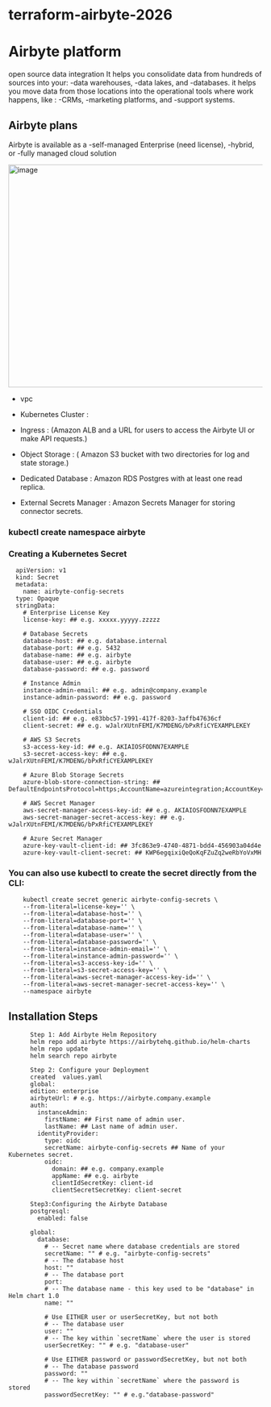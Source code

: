 # terraform-airbyte-2026

# Airbyte platform
  open source data integration
   It helps you consolidate data from hundreds of sources into your:
     -data warehouses, 
     -data lakes, and 
     -databases.
   it helps you move data from those locations into the operational tools where work happens, like :
     -CRMs, 
     -marketing platforms, and 
     -support systems.
## Airbyte plans
Airbyte is available as a 
  -self-managed Enterprise (need license), 
  -hybrid, or 
  -fully managed cloud solution

  <img width="867" height="442" alt="image" src="https://github.com/user-attachments/assets/a85445f8-1abf-43c3-90dc-18df5337d5a4" />

  - vpc 
  
  - Kubernetes Cluster : 
    
  - Ingress : (Amazon ALB and a URL for users to access the Airbyte UI or make API requests.) 
  
  - Object Storage : (	Amazon S3 bucket with two directories for log and state storage.) 
  
  - Dedicated Database :	Amazon RDS Postgres with at least one read replica.

  - External Secrets Manager :	Amazon Secrets Manager for storing connector secrets.

### kubectl create namespace airbyte

### Creating a Kubernetes Secret
      apiVersion: v1
      kind: Secret
      metadata:
        name: airbyte-config-secrets
      type: Opaque
      stringData:
        # Enterprise License Key
        license-key: ## e.g. xxxxx.yyyyy.zzzzz
      
        # Database Secrets
        database-host: ## e.g. database.internal
        database-port: ## e.g. 5432
        database-name: ## e.g. airbyte
        database-user: ## e.g. airbyte
        database-password: ## e.g. password
      
        # Instance Admin
        instance-admin-email: ## e.g. admin@company.example
        instance-admin-password: ## e.g. password
      
        # SSO OIDC Credentials
        client-id: ## e.g. e83bbc57-1991-417f-8203-3affb47636cf
        client-secret: ## e.g. wJalrXUtnFEMI/K7MDENG/bPxRfiCYEXAMPLEKEY
      
        # AWS S3 Secrets
        s3-access-key-id: ## e.g. AKIAIOSFODNN7EXAMPLE
        s3-secret-access-key: ## e.g. wJalrXUtnFEMI/K7MDENG/bPxRfiCYEXAMPLEKEY
      
        # Azure Blob Storage Secrets
        azure-blob-store-connection-string: ## DefaultEndpointsProtocol=https;AccountName=azureintegration;AccountKey=wJalrXUtnFEMI/wJalrXUtnFEMI/K7MDENG/bPxRfiCYEXAMPLEKEY/wJalrXUtnFEMI/K7MDENG/bPxRfiCYEXAMPLEKEY==;EndpointSuffix=core.windows.net
      
        # AWS Secret Manager
        aws-secret-manager-access-key-id: ## e.g. AKIAIOSFODNN7EXAMPLE
        aws-secret-manager-secret-access-key: ## e.g. wJalrXUtnFEMI/K7MDENG/bPxRfiCYEXAMPLEKEY
      
        # Azure Secret Manager
        azure-key-vault-client-id: ## 3fc863e9-4740-4871-bdd4-456903a04d4e
        azure-key-vault-client-secret: ## KWP6egqixiQeQoKqFZuZq2weRbYoVxMH

### You can also use kubectl to create the secret directly from the CLI:
        kubectl create secret generic airbyte-config-secrets \
        --from-literal=license-key='' \
        --from-literal=database-host='' \
        --from-literal=database-port='' \
        --from-literal=database-name='' \
        --from-literal=database-user='' \
        --from-literal=database-password='' \
        --from-literal=instance-admin-email='' \
        --from-literal=instance-admin-password='' \
        --from-literal=s3-access-key-id='' \
        --from-literal=s3-secret-access-key='' \
        --from-literal=aws-secret-manager-access-key-id='' \
        --from-literal=aws-secret-manager-secret-access-key='' \
        --namespace airbyte

## Installation Steps
          Step 1: Add Airbyte Helm Repository
          helm repo add airbyte https://airbytehq.github.io/helm-charts
          helm repo update
          helm search repo airbyte

          Step 2: Configure your Deployment
          created  values.yaml
          global:
          edition: enterprise
          airbyteUrl: # e.g. https://airbyte.company.example
          auth:
            instanceAdmin:
              firstName: ## First name of admin user.
              lastName: ## Last name of admin user.
            identityProvider:
              type: oidc
              secretName: airbyte-config-secrets ## Name of your Kubernetes secret.
              oidc:
                domain: ## e.g. company.example
                appName: ## e.g. airbyte
                clientIdSecretKey: client-id
                clientSecretSecretKey: client-secret
          
          Step3:Configuring the Airbyte Database
          postgresql:
            enabled: false
          
          global: 
            database:
              # -- Secret name where database credentials are stored
              secretName: "" # e.g. "airbyte-config-secrets"
              # -- The database host
              host: ""
              # -- The database port
              port:
              # -- The database name - this key used to be "database" in Helm chart 1.0
              name: ""
          
              # Use EITHER user or userSecretKey, but not both
              # -- The database user
              user: ""
              # -- The key within `secretName` where the user is stored
              userSecretKey: "" # e.g. "database-user"
          
              # Use EITHER password or passwordSecretKey, but not both
              # -- The database password
              password: ""
              # -- The key within `secretName` where the password is stored
              passwordSecretKey: "" # e.g."database-password"
